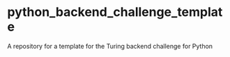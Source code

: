 # python_backend_challenge_template
A repository for a template for the Turing backend challenge for Python
